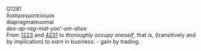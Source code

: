 G1281  
διαπραγματεύομαι  
diapragmateuomai  
*dee-ap-rag-mat-yoo‘-om-ahee*  
From [1223](g1223) and [4231](g4231) to *thoroughly* *occupy* *oneself*,
that is, (transitively and by implication) to *earn* in business: - gain
by trading.  
